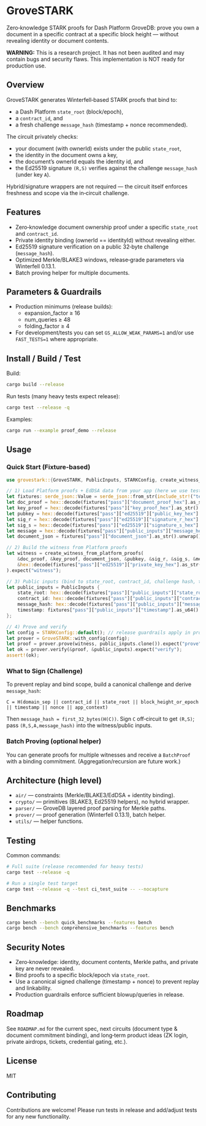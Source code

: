 # GroveSTARK

Zero‑knowledge STARK proofs for Dash Platform GroveDB: prove you own a document in a specific contract at a specific block height — without revealing identity or document contents.

**WARNING:** This is a research project. It has not been audited and may contain bugs and security flaws. This implementation is NOT ready for production use.

## Overview

GroveSTARK generates Winterfell‑based STARK proofs that bind to:
- a Dash Platform `state_root` (block/epoch),
- a `contract_id`, and
- a fresh challenge `message_hash` (timestamp + nonce recommended).

The circuit privately checks:
- your document (with ownerId) exists under the public `state_root`,
- the identity in the document owns a key,
- the document’s ownerId equals the identity id, and
- the Ed25519 signature `(R,S)` verifies against the challenge `message_hash` (under key `A`).

Hybrid/signature wrappers are not required — the circuit itself enforces freshness and scope via the in‑circuit challenge.

## Features

- Zero‑knowledge document ownership proof under a specific `state_root` and `contract_id`.
- Private identity binding (ownerId == identityId) without revealing either.
- Ed25519 signature verification on a public 32‑byte challenge (`message_hash`).
- Optimized Merkle/BLAKE3 windows, release‑grade parameters via Winterfell 0.13.1.
- Batch proving helper for multiple documents.

## Parameters & Guardrails

- Production minimums (release builds):
  - expansion_factor ≥ 16
  - num_queries ≥ 48
  - folding_factor ≥ 4
- For development/tests you can set `GS_ALLOW_WEAK_PARAMS=1` and/or use `FAST_TESTS=1` where appropriate.

## Install / Build / Test

Build:
```bash
cargo build --release
```

Run tests (many heavy tests expect release):
```bash
cargo test --release -q
```

Examples:
```bash
cargo run --example proof_demo --release
```

## Usage

### Quick Start (Fixture‑based)

```rust
use grovestark::{GroveSTARK, PublicInputs, STARKConfig, create_witness_from_platform_proofs};

// 1) Load Platform proofs + EdDSA data from your app (here we use test fixtures)
let fixtures: serde_json::Value = serde_json::from_str(include_str!("tests/fixtures/PASS_AND_FAIL.json")).unwrap();
let doc_proof = hex::decode(fixtures["pass"]["document_proof_hex"].as_str().unwrap()).unwrap();
let key_proof = hex::decode(fixtures["pass"]["key_proof_hex"].as_str().unwrap()).unwrap();
let pubkey = hex::decode(fixtures["pass"]["ed25519"]["public_key_hex"].as_str().unwrap()).unwrap().try_into().unwrap();
let sig_r = hex::decode(fixtures["pass"]["ed25519"]["signature_r_hex"].as_str().unwrap()).unwrap().try_into().unwrap();
let sig_s = hex::decode(fixtures["pass"]["ed25519"]["signature_s_hex"].as_str().unwrap()).unwrap().try_into().unwrap();
let message = hex::decode(fixtures["pass"]["public_inputs"]["message_hex"].as_str().unwrap()).unwrap();
let document_json = fixtures["pass"]["document_json"].as_str().unwrap().as_bytes().to_vec();

// 2) Build the witness from Platform proofs
let witness = create_witness_from_platform_proofs(
    &doc_proof, &key_proof, document_json, &pubkey, &sig_r, &sig_s, &message,
    &hex::decode(fixtures["pass"]["ed25519"]["private_key_hex"].as_str().unwrap()).unwrap().try_into().unwrap(),
).expect("witness");

// 3) Public inputs (bind to state_root, contract_id, challenge hash, timestamp)
let public_inputs = PublicInputs {
    state_root: hex::decode(fixtures["pass"]["public_inputs"]["state_root_hex"].as_str().unwrap()).unwrap().try_into().unwrap(),
    contract_id: hex::decode(fixtures["pass"]["public_inputs"]["contract_id_hex"].as_str().unwrap()).unwrap().try_into().unwrap(),
    message_hash: hex::decode(fixtures["pass"]["public_inputs"]["message_hex"].as_str().unwrap()).unwrap().try_into().unwrap(),
    timestamp: fixtures["pass"]["public_inputs"]["timestamp"].as_u64().unwrap(),
};

// 4) Prove and verify
let config = STARKConfig::default(); // release guardrails apply in production
let prover = GroveSTARK::with_config(config);
let proof = prover.prove(witness, public_inputs.clone()).expect("prove");
let ok = prover.verify(&proof, &public_inputs).expect("verify");
assert!(ok);
```

### What to Sign (Challenge)

To prevent replay and bind scope, build a canonical challenge and derive `message_hash`:

`C = H(domain_sep || contract_id || state_root || block_height_or_epoch || timestamp || nonce || app_context)`

Then `message_hash = first_32_bytes(H(C))`. Sign `C` off‑circuit to get `(R,S)`; pass `(R,S,A,message_hash)` into the witness/public inputs.

### Batch Proving (optional helper)

You can generate proofs for multiple witnesses and receive a `BatchProof` with a binding commitment. (Aggregation/recursion are future work.)

## Architecture (high level)

- `air/` — constraints (Merkle/BLAKE3/EdDSA + identity binding).
- `crypto/` — primitives (BLAKE3, Ed25519 helpers), no hybrid wrapper.
- `parser/` — GroveDB layered proof parsing for Merkle paths.
- `prover/` — proof generation (Winterfell 0.13.1), batch helper.
- `utils/` — helper functions.

## Testing

Common commands:
```bash
# Full suite (release recommended for heavy tests)
cargo test --release -q

# Run a single test target
cargo test --release -q --test ci_test_suite -- --nocapture
```

## Benchmarks

```bash
cargo bench --bench quick_benchmarks --features bench
cargo bench --bench comprehensive_benchmarks --features bench
```

## Security Notes

- Zero‑knowledge: identity, document contents, Merkle paths, and private key are never revealed.
- Bind proofs to a specific block/epoch via `state_root`.
- Use a canonical signed challenge (timestamp + nonce) to prevent replay and linkability.
- Production guardrails enforce sufficient blowup/queries in release.

## Roadmap

See `ROADMAP.md` for the current spec, next circuits (document type & document commitment binding), and long‑term product ideas (ZK login, private airdrops, tickets, credential gating, etc.).

## License

MIT

## Contributing

Contributions are welcome! Please run tests in release and add/adjust tests for any new functionality.
